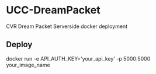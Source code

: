 #  UCC-DreamPacket
 CVR Dream Packet Serverside docker deployment
## Deploy 
 docker run -e API_AUTH_KEY='your_api_key' -p 5000:5000 your_image_name
